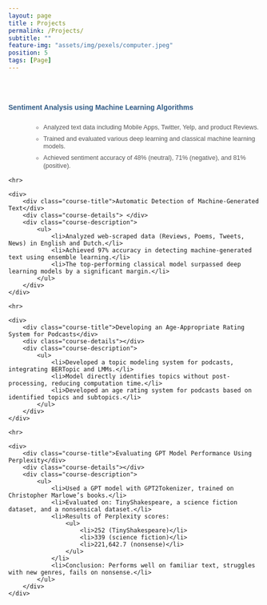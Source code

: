 ```yaml
--- 
layout: page
title : Projects
permalink: /Projects/
subtitle: "" 
feature-img: "assets/img/pexels/computer.jpeg"
position: 5
tags: [Page]
---
```

<style>
 
  <style>
    body {
        background-color: white; /* Light gray background color */
        margin: 0; /* Remove default margins */
        padding: 0; /* Remove default padding */
    }

    /* General container for better alignment and formatting */
    .education-section {
        max-width: 900px;
        margin: 0 auto; /* Center align the section */
        padding: 10px 0; /* Add vertical spacing */
        font-family: 'Avenir Next LT Pro', sans-serif;
    }

    /* Highlight section with no box */
    .highlight {
        max-width: 900px;
        margin: 0 auto 20px;
        padding: 0; /* No padding for clean look */
        font-weight: normal;
        color: rgba(150,170,150,1);
        font-size: 1.2em;
        margin-left: 10px;
        margin-top: 40px;
        margin-bottom: 30px;
    }

    /* Add indentation for the content below the section title */
    .education-content {
        margin-left: 30px; /* Indentation for education content */
    }

    /* Styling for course/project titles */
    .course-title {
        font-weight: bold;
        color: rgba(46, 89, 132,1); /* Royal Blue */
        font-size: 1em; /* Slightly smaller but still noticeable */
        margin-left: 0px; /* Increase space below title */
        margin-bottom: 5px;
    }

    /* Styling for course details (dates) */
    .course-details {
        font-size: .9em; /* Clear and noticeable */
        font-weight: normal;
        color: black; /* Dark gray for better readability */
        margin-bottom: 25px; /* Add space below details */
        margin-left: 5px;
    }

    /* Styling for course descriptions */
    .course-description {
        margin-top: 15px; /* Space between details and description */
        margin-left: 50px;
    }

    .course-description ul {
        margin: 0;
        padding-left: 20px; /* Slight indentation for bullets */
        list-style-type: circle; /* Use circle bullets */
    }

    /* Styling the list bullets (circles) */
    .course-description ul li::marker {
        color: gray; /* Change the bullet color */
        font-weight: bold; /* Make the bullet bold */
    }

    .course-description ul li {
        margin-bottom: 8px; /* Increase spacing between bullet points */
        font-size: 0.9em; /* Readable size */
        color: #555; /* Slightly lighter gray for description text */
        line-height: 1.2; 
    }

    /* Divider styling */
    hr {
        border: 0;
        border-top: 1px solid #ddd;
        margin: 30px 0; /* Add more space between sections */
    }
</style>

<!-- Feature Image -->
<img src="assets/img/pexels/back.jpg" class="feature-img" alt="">

<h1 class="education-title"></h1>

<section class="education-section">
    <div>
        <div class="course-title">Sentiment Analysis using Machine Learning Algorithms</div>
        <div class="course-details"> </div>
        <div class="course-description">
            <ul>
                <li>Analyzed text data including Mobile Apps, Twitter, Yelp, and product Reviews.</li>
                <li>Trained and evaluated various deep learning and classical machine learning models.</li>
                <li>Achieved sentiment accuracy of 48% (neutral), 71% (negative), and 81% (positive).</li>
            </ul>
        </div>
    </div>

    <hr>

    <div>
        <div class="course-title">Automatic Detection of Machine-Generated Text</div>
        <div class="course-details"> </div>
        <div class="course-description">
            <ul>
                <li>Analyzed web-scraped data (Reviews, Poems, Tweets, News) in English and Dutch.</li>
                <li>Achieved 97% accuracy in detecting machine-generated text using ensemble learning.</li>
                <li>The top-performing classical model surpassed deep learning models by a significant margin.</li>
            </ul>
        </div>
    </div>

    <hr>

    <div>
        <div class="course-title">Developing an Age-Appropriate Rating System for Podcasts</div>
        <div class="course-details"></div>
        <div class="course-description">
            <ul>
                <li>Developed a topic modeling system for podcasts, integrating BERTopic and LMMs.</li>
                <li>Model directly identifies topics without post-processing, reducing computation time.</li>
                <li>Developed an age rating system for podcasts based on identified topics and subtopics.</li>
            </ul>
        </div>
    </div>

    <hr>

    <div>
        <div class="course-title">Evaluating GPT Model Performance Using Perplexity</div>
        <div class="course-details"></div>
        <div class="course-description">
            <ul>
                <li>Used a GPT model with GPT2Tokenizer, trained on Christopher Marlowe’s books.</li>
                <li>Evaluated on: TinyShakespeare, a science fiction dataset, and a nonsensical dataset.</li>
                <li>Results of Perplexity scores:
                    <ul>
                        <li>252 (TinyShakespeare)</li>
                        <li>339 (science fiction)</li>
                        <li>221,642.7 (nonsense)</li>
                    </ul>
                </li>
                <li>Conclusion: Performs well on familiar text, struggles with new genres, fails on nonsense.</li>
            </ul>
        </div>
    </div>
</section>
